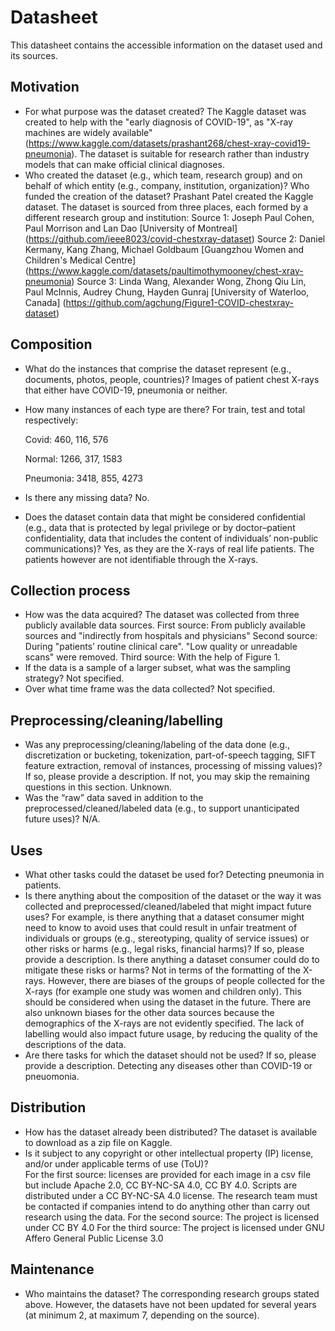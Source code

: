 # Datasheet 
This datasheet contains the accessible information on the dataset used and its sources.

## Motivation

- For what purpose was the dataset created? 
The Kaggle dataset was created to help with the "early diagnosis of COVID-19", as "X-ray machines are widely available" (https://www.kaggle.com/datasets/prashant268/chest-xray-covid19-pneumonia).
The dataset is suitable for research rather than industry models that can make official clinical diagnoses. 
- Who created the dataset (e.g., which team, research group) and on behalf of which entity (e.g., company, institution, organization)? Who funded the creation of the dataset?
Prashant Patel created the Kaggle dataset.
The dataset is sourced from three places, each formed by a different research group and institution:
Source 1: Joseph Paul Cohen, Paul Morrison and Lan Dao [University of Montreal]
(https://github.com/ieee8023/covid-chestxray-dataset)
Source 2: Daniel Kermany, Kang Zhang, Michael Goldbaum [Guangzhou Women and Children's Medical Centre]
(https://www.kaggle.com/datasets/paultimothymooney/chest-xray-pneumonia)
Source 3: Linda Wang, Alexander Wong, Zhong Qiu Lin, Paul McInnis, Audrey Chung, Hayden Gunraj [University of Waterloo, Canada]
(https://github.com/agchung/Figure1-COVID-chestxray-dataset)
 
## Composition

- What do the instances that comprise the dataset represent (e.g., documents, photos, people, countries)? 
Images of patient chest X-rays that either have COVID-19, pneumonia or neither.
- How many instances of each type are there?
  For train, test and total respectively:
  
  Covid:   460, 116, 576
  
  Normal: 1266, 317, 1583
  
   Pneumonia: 3418, 855, 4273
  
- Is there any missing data?
No.
- Does the dataset contain data that might be considered confidential (e.g., data that is protected by legal privilege or by    doctor–patient confidentiality, data that includes the content of individuals’ non-public communications)?
Yes, as they are the X-rays of real life patients. The patients however are not identifiable through the X-rays.

## Collection process

- How was the data acquired? 
The dataset was collected from three publicly available data sources.
First source: From publicly available sources and "indirectly from hospitals and physicians"
Second source: During "patients’ routine clinical care". "Low quality or unreadable scans" were removed.
Third source: With the help of Figure 1. 
- If the data is a sample of a larger subset, what was the sampling strategy? 
Not specified.
- Over what time frame was the data collected?
Not specified.

## Preprocessing/cleaning/labelling

- Was any preprocessing/cleaning/labeling of the data done (e.g., discretization or bucketing, tokenization, part-of-speech tagging, SIFT feature extraction, removal of instances, processing of missing values)? 
If so, please provide a description. If not, you may skip the remaining questions in this section. 
Unknown.
- Was the “raw” data saved in addition to the preprocessed/cleaned/labeled data (e.g., to support unanticipated future uses)? 
N/A.
 
## Uses

- What other tasks could the dataset be used for? 
Detecting pneumonia in patients.
- Is there anything about the composition of the dataset or the way it was collected and preprocessed/cleaned/labeled that might impact future uses? For example, is there anything that a dataset consumer might need to know to avoid uses that could result in unfair treatment of individuals or groups 
(e.g., stereotyping, quality of service issues) or other risks or harms (e.g., legal risks, financial harms)? If so, please provide a description. Is there anything a dataset consumer 
could do to mitigate these risks or harms? 
Not in terms of the formatting of the X-rays. However, there are biases of the groups of people collected for the X-rays (for example one study was women and children only). This should be considered 
when using the dataset in the future. There are also unknown biases for the other data sources because the demographics of the X-rays are not evidently specified. The lack of 
labelling would also impact future usage, by reducing the quality of the descriptions of the data.
- Are there tasks for which the dataset should not be used? If so, please provide a description.
Detecting any diseases other than COVID-19 or pneuomonia. 

## Distribution

- How has the dataset already been distributed? 
The dataset is available to download as a zip file on Kaggle.
- Is it subject to any copyright or other intellectual property (IP) license, and/or under applicable terms of use (ToU)?  
For the first source: licenses are provided for each image in a csv file but include Apache 2.0, CC BY-NC-SA 4.0, CC BY 4.0. Scripts are distributed under a  CC BY-NC-SA 4.0 license.
                      The research team must be contacted if companies intend to do anything other than carry out research using the data.
For the second source: The project is licensed under CC BY 4.0
For the third source: The project is licensed under GNU Affero General Public License 3.0

## Maintenance

- Who maintains the dataset?
The corresponding research groups stated above. However, the datasets have not been updated for several years (at minimum 2, at maximum 7, depending on the source).


